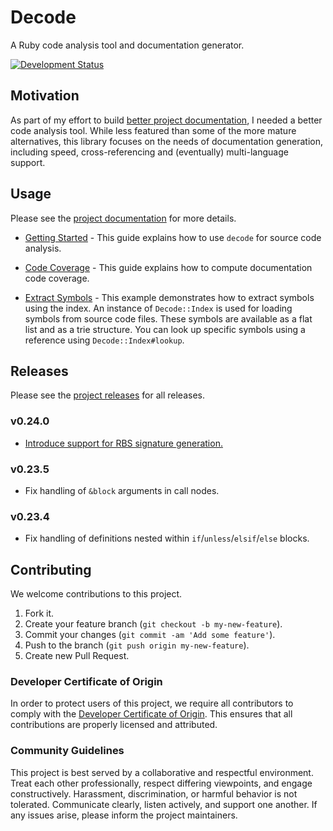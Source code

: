 # Decode

A Ruby code analysis tool and documentation generator.

[![Development Status](https://github.com/ioquatix/decode/workflows/Test/badge.svg)](https://github.com/ioquatix/decode/actions?workflow=Test)

## Motivation

As part of my effort to build [better project documentation](https://github.com/socketry/utopia-project), I needed a better code analysis tool. While less featured than some of the more mature alternatives, this library focuses on the needs of documentation generation, including speed, cross-referencing and (eventually) multi-language support.

## Usage

Please see the [project documentation](https://ioquatix.github.io/decode/) for more details.

  - [Getting Started](https://ioquatix.github.io/decode/guides/getting-started/index) - This guide explains how to use `decode` for source code analysis.

  - [Code Coverage](https://ioquatix.github.io/decode/guides/code-coverage/index) - This guide explains how to compute documentation code coverage.

  - [Extract Symbols](https://ioquatix.github.io/decode/guides/extract-symbols/index) - This example demonstrates how to extract symbols using the index. An instance of <code class="language-ruby">Decode::Index</code> is used for loading symbols from source code files. These symbols are available as a flat list and as a trie structure. You can look up specific symbols using a reference using <code class="language-ruby">Decode::Index\#lookup</code>.

## Releases

Please see the [project releases](https://ioquatix.github.io/decode/releases/index) for all releases.

### v0.24.0

  - [Introduce support for RBS signature generation.](https://ioquatix.github.io/decode/releases/index#introduce-support-for-rbs-signature-generation.)

### v0.23.5

  - Fix handling of `&block` arguments in call nodes.

### v0.23.4

  - Fix handling of definitions nested within `if`/`unless`/`elsif`/`else` blocks.

## Contributing

We welcome contributions to this project.

1.  Fork it.
2.  Create your feature branch (`git checkout -b my-new-feature`).
3.  Commit your changes (`git commit -am 'Add some feature'`).
4.  Push to the branch (`git push origin my-new-feature`).
5.  Create new Pull Request.

### Developer Certificate of Origin

In order to protect users of this project, we require all contributors to comply with the [Developer Certificate of Origin](https://developercertificate.org/). This ensures that all contributions are properly licensed and attributed.

### Community Guidelines

This project is best served by a collaborative and respectful environment. Treat each other professionally, respect differing viewpoints, and engage constructively. Harassment, discrimination, or harmful behavior is not tolerated. Communicate clearly, listen actively, and support one another. If any issues arise, please inform the project maintainers.
